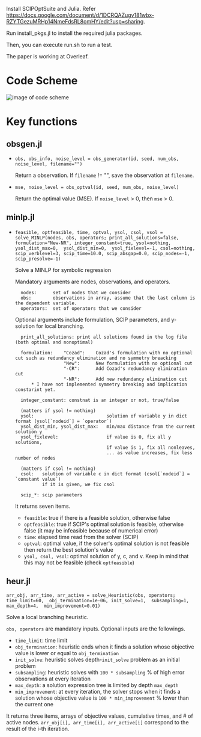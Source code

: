 Install SCIPOptSuite and Julia. 
Refer https://docs.google.com/document/d/1DCRQAZugv181wbx-RZYTGezuMRHp14NmeFdsRL8omHY/edit?usp=sharing.

Run install_pkgs.jl to install the required julia packages.

Then, you can execute run.sh to run a test. 

The paper is working at Overleaf.

# Code Scheme

![image of code scheme](https://www.dropbox.com/s/3s2lnkafykl81hs/symbolic_regression_code_scheme.png?dl=1)

# Key functions

## obsgen.jl
- `obs, obs_info, noise_level = obs_generator(id, seed, num_obs, noise_level, filename="")`

    Return a observation. If `filename` != "", save the observation at `filename`.

- `mse, noise_level = obs_optval(id, seed, num_obs, noise_level)`

    Return the optimal value (MSE). If `noise_level` > 0, then `mse` > 0. 

## minlp.jl
- `feasible, optfeasible, time, optval, ysol, csol, vsol = solve_MINLP(nodes, obs, operators;
                                                                        print_all_solutions=false,
                                                                        formulation="New-NR",
                                                                        integer_constant=true,
                                                                        ysol=nothing, 
                                                                        ysol_dist_max=0, 
                                                                        ysol_dist_min=0, 
                                                                        ysol_fixlevel=-1,
                                                                        csol=nothing,
                                                                        scip_verblevel=3,
                                                                        scip_time=10.0,
                                                                        scip_absgap=0.0,
                                                                        scip_nodes=-1,
                                                                        scip_presolve=-1)`

    Solve a MINLP for symbolic regression

    Mandatory arguments are nodes, observations, and operators.
        
        nodes:      set of nodes that we consider        
        obs:        observations in array, assume that the last column is the dependent variable.        
        operators:  set of operators that we consider
    
    Optional arguments include formulation, SCIP parameters, and y-solution for local branching.

        print_all_solutions: print all solutions found in the log file (both optimal and nonoptimal) 

        formulation:    "Cozad":    Cozad's formulation with no optional cut such as redundancy elimination and no symmetry breacking
                        "New":      New formulation with no optional cut
                        "-CR":      Add Cozad's redundancy elimination cut
                        "-NR":      Add new redundancy elimination cut
            * I have not implemented symmetry breaking and implication constarint yet.

        integer_constant: constnat is an integer or not, true/false

        (matters if ysol != nothing)
        ysol:                           solution of variable y in dict format (ysol[`nodeid`] = `operator`)
        ysol_dist_min, ysol_dist_max:   min/max distance from the current solution y
        ysol_fixlevel:                  if value is 0, fix all y solutions,
                                        if value is 1, fix all nonleaves,
                                        ... as value increases, fix less number of nodes 
        
        (matters if csol != nothing)
        csol:   solution of variable c in dict format (csol[`nodeid`] = `constant value`)
                if it is given, we fix csol

        scip_*: scip parameters 

    It returns seven items.
    - `feasible`: true if there is a feasible solution, otherwise false
    - `optfeasible`: true if SCIP's optimal solution is feasible, otherwise false (it may be infeasible because of numerical error)
    - `time`: elapsed time read from the solver (SCIP)
    - `optval`: optimal value, if the solver's optimal solution is not feasible then return the best solution's value
    - `ysol, csol, vsol`: optimal solution of y, c, and v. Keep in mind that this may not be feasible (check `optfeasible`)


## heur.jl
`arr_obj, arr_time, arr_active = solve_Heuristic(obs, operators; 
                                                    time_limit=60, 
                                                    obj_termination=1e-06,
                                                    init_solve=1, 
                                                    subsampling=1,
                                                    max_depth=4, 
                                                    min_improvement=0.01)`
    
Solve a local branching heuristic.

`obs, operators` are mandatory inputs. Optional inputs are the followings.
- `time_limit`: time limit
- `obj_termination`: heuristic ends when it finds a solution whose objective value is lower or equal to `obj_termination`
- `init_solve`: heuristic solves depth-`init_solve` problem as an initial problem 
- `subsampling`: heuristic solves with `100 * subsampling` % of high error observations at every iteration
- `max_depth`: a solution expression tree is limited by depth `max_depth`
- `min_improvement`: at every iteration, the solver stops when it finds a solution whose objective value is `100 * min_improvement` % lower than the current one

It returns three items, arrays of objective values, cumulative times, and # of active nodes.
`arr_obj[i], arr_time[i], arr_active[i]` correspond to the result of the i-th iteration.


 
